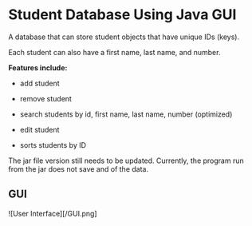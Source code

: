 # Student Database Using Java GUI

A database that can store student objects that have unique IDs (keys).

Each student can also have a first name, last name, and number.

**Features include:**

- add student

- remove student

- search students by id, first name, last name, number (optimized)

- edit student

- sorts students by ID

The jar file version still needs to be updated. Currently, the program run from the jar does not save and of the data.


## GUI
![User Interface][/GUI.png]
